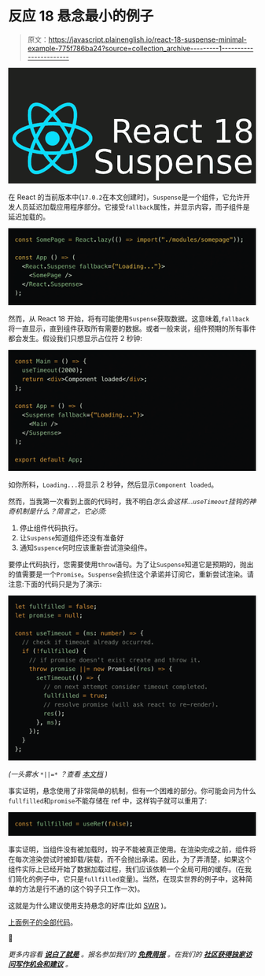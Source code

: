 # 反应 18 悬念最小的例子

> 原文：<https://javascript.plainenglish.io/react-18-suspense-minimal-example-775f786ba24?source=collection_archive---------1----------------------->

![](img/83d7997fe5d1137b6a50abc7cf03fda8.png)

在 React 的当前版本中(`17.0.2`在本文创建时)，`Suspense`是一个组件，它允许开发人员延迟加载应用程序部分。它接受`fallback`属性，并显示内容，而子组件是延迟加载的。

![](img/262d240d6a9781f7577fb1b83b646d30.png)

然而，从 React 18 开始，将有可能使用`Suspense`获取数据。这意味着,`fallback`将一直显示，直到组件获取所有需要的数据。或者一般来说，组件预期的所有事件都会发生。假设我们只想显示占位符 2 秒钟:

![](img/93a02d7c89517dfe4a25126abc98be7d.png)

如你所料，`Loading...`将显示 2 秒钟，然后显示`Component loaded`。

然而，当我第一次看到上面的代码时，我不明白*怎么会这样...`useTimeout`挂钩的神奇机制是什么？简言之，它必须:*

1.  停止组件代码执行。
2.  让`Suspense`知道组件还没有准备好
3.  通知`Suspence`何时应该重新尝试渲染组件。

要停止代码执行，您需要使用`throw`语句。为了让`Suspense`知道它是预期的，抛出的值需要是一个`Promise`。`Suspense`会抓住这个承诺并订阅它，重新尝试渲染。请注意:下面的代码只是为了演示:

![](img/1e995e6ed6de26f5d9894c2d48491147.png)

*(一头雾水* `*||=*` *？查看* [*本文档*](https://developer.mozilla.org/en-US/docs/Web/JavaScript/Reference/Operators/Logical_OR_assignment) *)*

事实证明，悬念使用了非常简单的机制，但有一个困难的部分。你可能会问为什么`fullfilled`和`promise`不能存储在 ref 中，这样钩子就可以重用了:

![](img/659c623cc7bfeb99680f0900d57b5ef4.png)

事实证明，当组件没有被加载时，钩子不能被真正使用。在渲染完成之前，组件将在每次渲染尝试时被卸载/装载，而不会抛出承诺。因此，为了弄清楚，如果这个组件实际上已经开始了数据加载过程，我们应该依赖一个全局可用的缓存。(在我们简化的例子中，它只是`fullfilled`变量)。当然，在现实世界的例子中，这种简单的方法是行不通的(这个钩子只工作一次)。

这就是为什么建议使用支持悬念的好库(比如 [SWR](https://swr.vercel.app/) )。

[上面例子的全部代码](https://codesandbox.io/s/suspense-timeout-example-4g7rh)。

👋

*更多内容看* [***说白了就是***](http://plainenglish.io/) *。报名参加我们的* [***免费周报***](http://newsletter.plainenglish.io/) *。在我们的* [***社区获得独家访问写作机会和建议***](https://discord.gg/GtDtUAvyhW) *。*